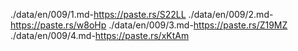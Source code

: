 ./data/en/009/1.md-https://paste.rs/S22LL
./data/en/009/2.md-https://paste.rs/w8oHp
./data/en/009/3.md-https://paste.rs/Z19MZ
./data/en/009/4.md-https://paste.rs/xKtAm